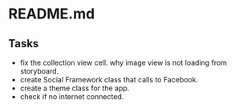 # README.md

##  Tasks
- fix the collection view cell. why image view is not loading from storyboard.
- create Social Framework class that calls to Facebook.
- create a theme class for the app.
- check if no internet connected.
